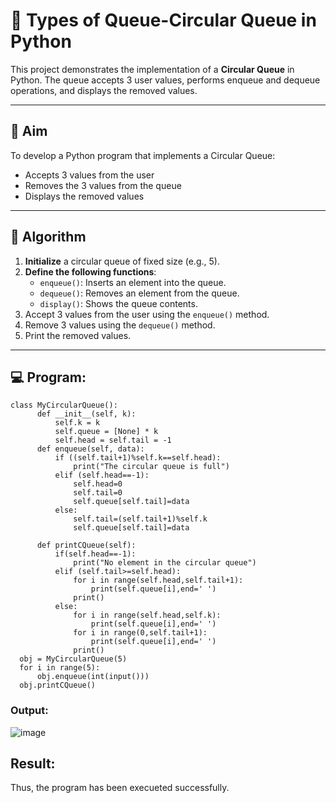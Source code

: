 # 🔄 Types of Queue-Circular Queue in Python

This project demonstrates the implementation of a **Circular Queue** in Python. The queue accepts 3 user values, performs enqueue and dequeue operations, and displays the removed values.

---

## 🎯 Aim

To develop a Python program that implements a Circular Queue:
- Accepts 3 values from the user
- Removes the 3 values from the queue
- Displays the removed values

---

## 🧠 Algorithm

1. **Initialize** a circular queue of fixed size (e.g., 5).
2. **Define the following functions**:
   - `enqueue()`: Inserts an element into the queue.
   - `dequeue()`: Removes an element from the queue.
   - `display()`: Shows the queue contents.
3. Accept 3 values from the user using the `enqueue()` method.
4. Remove 3 values using the `dequeue()` method.
5. Print the removed values.

---

## 💻 Program:
```
class MyCircularQueue():
      def __init__(self, k):
          self.k = k
          self.queue = [None] * k
          self.head = self.tail = -1
      def enqueue(self, data):
          if ((self.tail+1)%self.k==self.head):
              print("The circular queue is full")
          elif (self.head==-1):
              self.head=0
              self.tail=0
              self.queue[self.tail]=data
          else:
              self.tail=(self.tail+1)%self.k
              self.queue[self.tail]=data
      
      def printCQueue(self):
          if(self.head==-1):
              print("No element in the circular queue")
          elif (self.tail>=self.head):
              for i in range(self.head,self.tail+1):
                  print(self.queue[i],end=' ')
              print()
          else:
              for i in range(self.head,self.k):
                  print(self.queue[i],end=' ')
              for i in range(0,self.tail+1):
                  print(self.queue[i],end=' ')
              print()
  obj = MyCircularQueue(5)
  for i in range(5):
      obj.enqueue(int(input()))
  obj.printCQueue()
```

### Output:
![image](https://github.com/user-attachments/assets/afbacf58-aa99-471d-a5a4-e87b7ab663d2)

## Result:
Thus, the program has been execueted successfully.
